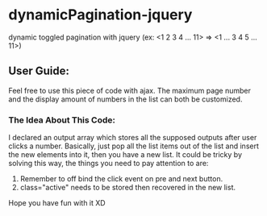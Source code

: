 # dynamicPagination-jquery
dynamic toggled pagination with jquery (ex: <1 2 3 4 ... 11> => <1 ... 3 4 5 ... 11>)<br/>
<h2>User Guide:</h2>
<p>Feel free to use this piece of code with ajax. The maximum page number and the display amount of numbers in the list can both be customized.</p>
<h3>The Idea About This Code:</h3>
<p>I declared an output array which stores all the supposed outputs after user clicks a number. Basically, just pop all the list items out of the list and insert the new elements into it, then you have a new list. It could be tricky by solving this way, the things you need to pay attention to are:
<ol>
  <li>Remember to off bind the click event on pre and next button.</li>
  <li>class="active" needs to be stored then recovered in the new list.</li>
</ol>
</p>

<p>Hope you have fun with it XD</p>
